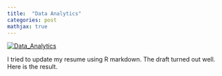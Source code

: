 ```yaml
---
title:  "Data Analytics"
categories: post
mathjax: true
---
```


[![Data_Analytics](https://raw.githubusercontent.com/SeokLeeUS/seokleeus.github.io/master/_images/_Resume/Resume_Seok_Lee.jpg)](https://nbviewer.jupyter.org/github/SeokLeeUS/seokleeus.github.io/blob/master/_images/Seok_Lee_Resume_in_R.pdf)

I tried to update my resume using R markdown. The draft turned out well. Here is the result.  
